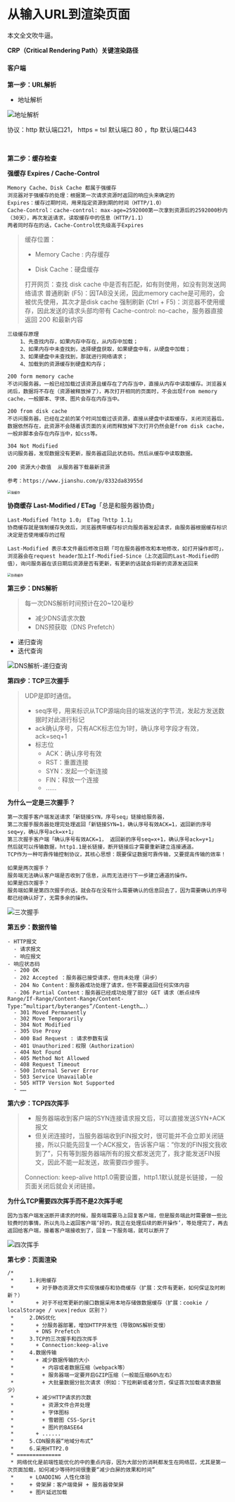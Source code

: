 # 从输入URL到渲染页面

本文全文吹牛逼。

 **CRP（Critical Rendering  Path）关键渲染路径**



#### 客户端

**第一步：URL解析**

- 地址解析

![地址解析](../../static/images/%E5%9C%B0%E5%9D%80%E8%A7%A3%E6%9E%90.png)

协议：http 默认端口21，  https = tsl 默认端口 80 ，ftp 默认端口443 

​	

**第二步：缓存检查**

**强缓存 Expires / Cache-Control**

```
Memory Cache、Disk Cache 都属于强缓存
浏览器对于强缓存的处理：根据第一次请求资源时返回的响应头来确定的
Expires：缓存过期时间，用来指定资源到期的时间（HTTP/1.0）
Cache-Control：cache-control: max-age=2592000第一次拿到资源后的2592000秒内（30天），再次发送请求，读取缓存中的信息（HTTP/1.1）
两者同时存在的话，Cache-Control优先级高于Expires
```



> 缓存位置：
>
> - Memory Cache : 内存缓存
>
> - Disk Cache：硬盘缓存
>
>   
>
> 打开网页：查找 disk cache 中是否有匹配，如有则使用，如没有则发送网络请求
> 普通刷新 (F5)：因TAB没关闭，因此memory cache是可用的，会被优先使用，其次才是disk cache
> 强制刷新 (Ctrl + F5)：浏览器不使用缓存，因此发送的请求头部均带有 Cache-control: no-cache，服务器直接返回 200 和最新内容



```
三级缓存原理
	1、先查找内存，如果内存中存在，从内存中加载；
	2、如果内存中未查找到，选择硬盘获取，如果硬盘中有，从硬盘中加载；
	3、如果硬盘中未查找到，那就进行网络请求；
	4、加载到的资源缓存到硬盘和内存；
	
200 form memory cache
不访问服务器，一般已经加载过该资源且缓存在了内存当中，直接从内存中读取缓存。浏览器关闭后，数据将不存在（资源被释放掉了），再次打开相同的页面时，不会出现from memory cache，一般脚本、字体、图片会存在内存当中。

200 from disk cache
不访问服务器，已经在之前的某个时间加载过该资源，直接从硬盘中读取缓存，关闭浏览器后，数据依然存在，此资源不会随着该页面的关闭而释放掉下次打开仍然会是from disk cache，一般非脚本会存在内存当中，如css等。

304 Not Modified
访问服务器，发现数据没有更新，服务器返回此状态码。然后从缓存中读取数据。

200	资源大小数值	从服务器下载最新资源

参考：https://www.jianshu.com/p/8332da83955d
```

<img src="../../static/images/强缓存.png" alt="强缓存" style="zoom:50%;" />

**协商缓存 Last-Modified / ETag**「总是和服务器协商」

```
Last-Modified「http 1.0」 ETag「http 1.1」
协商缓存就是强制缓存失效后，浏览器携带缓存标识向服务器发起请求，由服务器根据缓存标识决定是否使用缓存的过程

Last-Modified 表示本文件最后修改日期「可在服务器修改和本地修改，如打开操作即可」，浏览器会在request header加上If-Modified-Since（上次返回的Last-Modified的值），询问服务器在该日期后资源是否有更新，有更新的话就会将新的资源发送回来
```

<img src="../../static/images/协商缓存.png" alt="协商缓存" style="zoom:50%;" />



**第三步：DNS解析**

> 每一次DNS解析时间预计在20~120毫秒
>
> - 减少DNS请求次数
> - DNS预获取（DNS Prefetch）
>
> <meta http-equiv="x-dns-prefetch-control" content="on">
> <link rel="dns-prefetch" href="//static.360buyimg.com"/>



- 递归查询
- 迭代查询

![DNS解析-递归查询](../../static/images/DNS%E8%A7%A3%E6%9E%90-%E9%80%92%E5%BD%92%E6%9F%A5%E8%AF%A2.png)





**第四步：TCP三次握手**

> UDP是即时通信。
>
> - seq序号，用来标识从TCP源端向目的端发送的字节流，发起方发送数据时对此进行标记
> - ack确认序号，只有ACK标志位为1时，确认序号字段才有效，ack=seq+1
> - 标志位
>   - ACK：确认序号有效
>   - RST：重置连接
>   - SYN：发起一个新连接
>   - FIN：释放一个连接
>   - ……



**为什么一定是三次握手？**

```
第一次握手客户端发送请求「新链接SYN，序号seq」链接给服务器，
第二次握手服务器处理完处理返回「新链接SYN=1，确认序号有效ACK=1，返回新的序号seq=y，确认序号ack=x+1」
第三次握手客户端「确认序号有效ACK=1， 返回新的序号seq=x+1，确认序号ack=y+1」
然后就可以传输数据，http1.1是长链接，断开链接后才需要重新建立连接通道。
TCP作为一种可靠传输控制协议，其核心思想：既要保证数据可靠传输，又要提高传输的效率！

如果是两次握手？
服务端无法确认客户端是否收到了信息，从而无法进行下一步建立通道的操作。
如果是四次握手？
服务端如果是第四次握手的话，就会存在没有什么需要确认的信息回去了，因为需要确认的序号都已经确认好了，无需多余的操作。
```

![三次握手](../../static/images/%E4%B8%89%E6%AC%A1%E6%8F%A1%E6%89%8B.png)

**第五步：数据传输**

```
- HTTP报文
  - 请求报文
  - 响应报文
- 响应状态码
  - 200 OK
  - 202 Accepted ：服务器已接受请求，但尚未处理（异步）
  - 204 No Content：服务器成功处理了请求，但不需要返回任何实体内容
  - 206 Partial Content：服务器已经成功处理了部分 GET 请求（断点续传 Range/If-Range/Content-Range/Content-Type:”multipart/byteranges”/Content-Length….）
  - 301 Moved Permanently
  - 302 Move Temporarily
  - 304 Not Modified
  - 305 Use Proxy
  - 400 Bad Request : 请求参数有误
  - 401 Unauthorized：权限（Authorization）
  - 404 Not Found
  - 405 Method Not Allowed
  - 408 Request Timeout
  - 500 Internal Server Error
  - 503 Service Unavailable
  - 505 HTTP Version Not Supported
  - ……
```

**第六步：TCP四次挥手**

> - 服务器端收到客户端的SYN连接请求报文后，可以直接发送SYN+ACK报文
> - 但关闭连接时，当服务器端收到FIN报文时，很可能并不会立即关闭链接，所以只能先回复一个ACK报文，告诉客户端：”你发的FIN报文我收到了”，只有等到服务器端所有的报文都发送完了，我才能发送FIN报文，因此不能一起发送，故需要四步握手。
>
> 
>
> Connection: keep-alive http1.0需要设置，http1.1默认就是长链接，一般页面关闭后就会关闭链接。



**为什么TCP需要四次挥手而不是2次挥手呢**

```
因为当客户端发送断开请求的时候，服务端需要马上回复客户端，但是服务端此时需要做一些比较费时的事情，所以先马上返回客户端‘好的，我正在处理后续的断开操作’，等处理完了，再去返回给客户端，接着客户端接收到了，回复一下服务端，就可以断开了
```

![四次挥手](../../static/images/%E5%9B%9B%E6%AC%A1%E6%8C%A5%E6%89%8B.png)

**第七步：页面渲染**

```
/*
 *     1.利用缓存
 *       + 对于静态资源文件实现强缓存和协商缓存（扩展：文件有更新，如何保证及时刷新？）  
 *       + 对于不经常更新的接口数据采用本地存储做数据缓存（扩展：cookie / localStorage / vuex|redux 区别？）
 *     2.DNS优化
 *       + 分服务器部署，增加HTTP并发性（导致DNS解析变慢）
 *       + DNS Prefetch
 *     3.TCP的三次握手和四次挥手
 *       + Connection:keep-alive
 *     4.数据传输
 *       + 减少数据传输的大小
 *         + 内容或者数据压缩（webpack等）
 *         + 服务器端一定要开启GZIP压缩（一般能压缩60%左右）
 *         + 大批量数据分批次请求（例如：下拉刷新或者分页，保证首次加载请求数据少）
 *       + 减少HTTP请求的次数
 *         + 资源文件合并处理
 *         + 字体图标
 *         + 雪碧图 CSS-Sprit
 *         + 图片的BASE64
 *       + ......
 *     5.CDN服务器“地域分布式”
 *     6.采用HTTP2.0
 * ==============
 * 网络优化是前端性能优化的中的重点内容，因为大部分的消耗都发生在网络层，尤其是第一次页面加载，如何减少等待时间很重要“减少白屏的效果和时间”
 *     + LOADDING 人性化体验
 *     + 骨架屏：客户端骨屏 + 服务器骨架屏
 *     + 图片延迟加载
```

